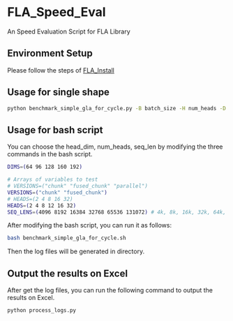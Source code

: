 # FLA_Speed_Eval
An Speed Evaluation Script for FLA  Library
## Environment Setup
Please follow the steps of [FLA_Install](https://github.com/fla-org/flash-linear-attention)

## Usage for single shape
```bash
python benchmark_simple_gla_for_cycle.py -B batch_size -H num_heads -D dim_head -S seq_len
```

## Usage for bash script
You can choose the head_dim, num_heads, seq_len by modifying the three commands in the bash script.
```bash
DIMS=(64 96 128 160 192)

# Arrays of variables to test
# VERSIONS=("chunk" "fused_chunk" "parallel")
VERSIONS=("chunk" "fused_chunk")
# HEADS=(2 4 8 16 32)
HEADS=(2 4 8 12 16 32)
SEQ_LENS=(4096 8192 16384 32768 65536 131072) # 4k, 8k, 16k, 32k, 64k, 128k
```

After modifying the bash script, you can run it as follows:
```bash
bash benchmark_simple_gla_for_cycle.sh
```
Then the log files will be generated in directory.

## Output the results on Excel
After get the log files, you can run the following command to output the results on Excel.
```bash
python process_logs.py
```
